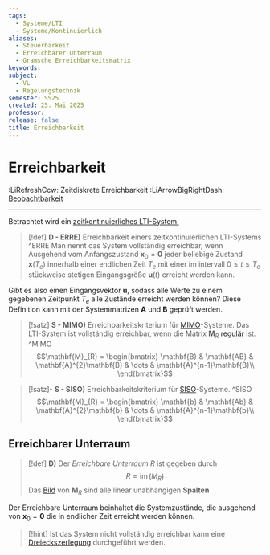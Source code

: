 ```yaml
---
tags:
  - Systeme/LTI
  - Systeme/Kontinuierlich
aliases:
  - Steuerbarkeit
  - Erreichbarer Unterraum
  - Gramsche Erreichbarkeitsmatrix
keywords: 
subject:
  - VL
  - Regelungstechnik
semester: SS25
created: 25. Mai 2025
professor: 
release: false
title: Erreichbarkeit
---
```


# Erreichbarkeit

:LiRefreshCcw: Zeitdiskrete Erreichbarkeit
:LiArrowBigRightDash: [Beobachtbarkeit](Beobachtbarkeit.md)

---

Betrachtet wird ein [zeitkontinuierliches LTI-System.](Kontinuierlicher%20LTI-Zustandsraum.md)


> [!def] **D - ERRE)** Erreichbarkeit einers zeitkontinuierlichen LTI-Systems ^ERRE
> Man nennt das System vollständig erreichbar, wenn Ausgehend vom Anfangszustand $\mathbf{x}_{0}=\mathbf{0}$ jeder beliebige Zustand $\mathbf{x}(T_{e})$ innerhalb einer endlichen Zeit $T_{e}$ mit einer im intervall $0 \leq t \leq T_{e}$ stückweise stetigen Eingangsgröße $\mathbf{u}(t)$ erreicht werden kann.

Gibt es also einen Eingangsvektor $\mathbf{u}$, sodass alle Werte zu einem gegebenen Zeitpunkt $T_{e}$ alle Zustände erreicht werden können? Diese Definition kann mit der Systemmatrizen $\mathbf{A}$ und $\mathbf{B}$ geprüft werden.

> [!satz] **S - MIMO)** Erreichbarkeitskriterium für [MIMO](Kontinuierlicher%20LTI-Zustandsraum.md#^LTI-MIMO)-Systeme.
> Das LTI-System ist vollständig erreichbar, wenn die Matrix $\mathbf{M}_{R}$ [regulär](../Mathematik/Algebra/Reguläre%20Matrizen.md#^REGM) ist. ^MIMO
> $$\mathbf{M}_{R} = \begin{bmatrix}
> \mathbf{B} & \mathbf{AB} & \mathbf{A}^{2}\mathbf{B} & \dots &  \mathbf{A}^{n-1}\mathbf{B}\\
> \end{bmatrix}$$
> 


> [!satz]- **S - SISO)** Erreichbarkeitskriterium für [SISO](Kontinuierlicher%20LTI-Zustandsraum.md#^LTI-SISO)-Systeme. ^SISO
> $$\mathbf{M}_{R} = \begin{bmatrix}
> \mathbf{b} & \mathbf{Ab} & \mathbf{A}^{2}\mathbf{b} & \dots &  \mathbf{A}^{n-1}\mathbf{b}\\
> \end{bmatrix}$$

## Erreichbarer Unterraum

> [!def] **D)** Der *Erreichbare Unterraum* $R$ ist gegeben durch
> $$R = \operatorname{im}(M_{R})$$
>  Das [Bild](../Mathematik/Algebra/Lineare%20Abbildungen.md#^BILD) von $\mathbf{M}_{R}$ sind alle linear unabhängigen **Spalten**

Der Erreichbare Unterraum beinhaltet die Systemzustände, die ausgehend von $\mathbf{x}_{0} = \mathbf{0}$ die in endlicher Zeit erreicht werden können.

> [!hint] Ist das System nicht vollständig erreichbar kann eine [Dreieckszerlegung](Dreieckszerlegung.md) durchgeführt werden.
